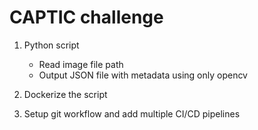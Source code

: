 # CAPTIC challenge

1. Python script

   - Read image file path
   - Output JSON file with metadata using only opencv

2. Dockerize the script
3. Setup git workflow and add multiple CI/CD pipelines
